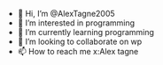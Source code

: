 - 👋 Hi, I’m @AlexTagne2005
- 👀 I’m interested in programming
- 🌱 I’m currently learning programming
- 💞️ I’m looking to collaborate on wp
- 📫 How to reach me x:Alex tagne

<!---
AlexTagne2005/AlexTagne2005 is a ✨ special ✨ repository because its `README.md` (this file) appears on your GitHub profile.
You can click the Preview link to take a look at your changes.
--->
